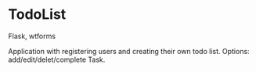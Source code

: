 # TodoList

Flask, wtforms

Application with registering users and creating their own todo list.
Options: add/edit/delet/complete Task.
